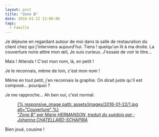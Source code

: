 ```yaml
---
layout: post
title: "Zone B"
date: 2016-01-22 12:00:00
tags:
  - Famille
---
```


Je déjeune en regardant autour de moi dans la salle de restauration du client chez qui j'interviens aujourd'hui. Tiens ! quelqu'un lit à ma droite. La couverture noire attire mon œil, Je suis curieux. J'essaie de voir le titre…

Mais ! Attends ! C'est mon nom, là, en petit !

Je le reconnais, même de loin, c'est mon nom !

Même en tout petit, j'en reconnais la graphie. On dirait juste qu'il est composé… pourquoi ?

Je me rapproche… Ah ben oui, c'est normal.

<figure>
  <a href="http://issuu.com/actes_sud/docs/zone_b_actes_noirs_extrait_2?e=2297045/6113780" title="Lire un extrait">
      {% responsive_image path: assets/images/2016-01-22/1.jpg alt="Couverture" %}
  </a>
  <figcaption><cite><a href="http://www.actes-sud.fr/catalogue/romans-policiers/zone-b">"Zone B" par Marie HERMANSON, traduit du suédois par : Johanna CHATELLARD-SCHAPIRA</a></cite></figcaption>
</figure>

Bien joué, cousine !
